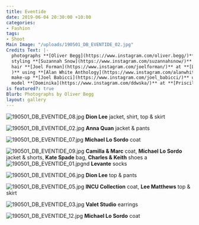 ```yaml
---
title: Eventide
date: 2019-06-04 20:30:00 +10:00
categories:
- Fashion
tags:
- Shoot
Main Image: "/uploads/190501_DB_EVENTIDE_02.jpg"
Credits Text: |-
  photographs **[Oliver Begg](https://www.instagram.com/oliver.begg/)**
  styling **[Suzannah Snow](https://www.instagram.com/suzannahsnow/)**
  hair **[Joel Forman](https://www.instagram.com/joelforman/)** at **[Lion Artist Management](https://www.instagram.com/lionartistmanagement/
  )** using **[Alan White Anthology](https://www.instagram.com/alanwhiteanthology/)** and **[Davines Australia](https://www.instagram.com/davines_australia/)**
  make-up **[Joel Babicci](https://www.instagram.com/joel_babicci/)** using **[MAC Cosmetics](https://www.instagram.com/maccosmetics/)**
  model **[Dominika](https://www.instagram.com/ddwska/)** at **[Priscillas](https://www.instagram.com/priscillasmodels/)**
is featured?: true
Blurb: Photographs by Oliver Begg
layout: gallery
---
```


![190501_DB_EVENTIDE_08.jpg](/uploads/190501_DB_EVENTIDE_08.jpg)
**Dion Lee** jacket, shirt, top & skirt

![190501_DB_EVENTIDE_02.jpg](/uploads/190501_DB_EVENTIDE_02.jpg)
**Anna Quan** jacket & pants

![190501_DB_EVENTIDE_07.jpg](/uploads/190501_DB_EVENTIDE_07.jpg)
**Michael Lo Sordo** coat

![190501_DB_EVENTIDE_09.jpg](/uploads/190501_DB_EVENTIDE_09.jpg)
**Camilla & Marc** coat, **Michael Lo Sordo** jacket & shorts, **Kate Spade** bag, **Charles & Keith** shoes a![190501_DB_EVENTIDE_01.jpg](/uploads/190501_DB_EVENTIDE_01.jpg)nd **Levante** socks

![190501_DB_EVENTIDE_06.jpg](/uploads/190501_DB_EVENTIDE_06.jpg)
**Dion Lee** top & pants

![190501_DB_EVENTIDE_05.jpg](/uploads/190501_DB_EVENTIDE_05.jpg)
**INCU Collection** coat, **Lee Matthews** top & skirt

![190501_DB_EVENTIDE_03.jpg](/uploads/190501_DB_EVENTIDE_03.jpg)
**Valet Studio** earrings

![190501_DB_EVENTIDE_12.jpg](/uploads/190501_DB_EVENTIDE_12.jpg)
**Michael Lo Sordo** coat

